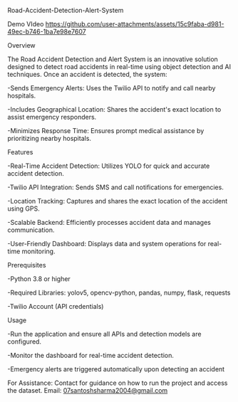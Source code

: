 Road-Accident-Detection-Alert-System


Demo VIdeo
https://github.com/user-attachments/assets/15c9faba-d981-49ec-b746-1ba7e98e7607

Overview

The Road Accident Detection and Alert System is an innovative solution designed to detect road accidents in real-time using object detection and AI techniques. Once an accident is detected, the system:

-Sends Emergency Alerts: Uses the Twilio API to notify and call nearby hospitals.

-Includes Geographical Location: Shares the accident's exact location to assist emergency responders.

-Minimizes Response Time: Ensures prompt medical assistance by prioritizing nearby hospitals.

Features

-Real-Time Accident Detection: Utilizes YOLO for quick and accurate accident detection.

-Twilio API Integration: Sends SMS and call notifications for emergencies.

-Location Tracking: Captures and shares the exact location of the accident using GPS.

-Scalable Backend: Efficiently processes accident data and manages communication.

-User-Friendly Dashboard: Displays data and system operations for real-time monitoring.


Prerequisites

-Python 3.8 or higher

-Required Libraries: yolov5, opencv-python, pandas, numpy, flask, requests

-Twilio Account (API credentials)


Usage

-Run the application and ensure all APIs and detection models are configured.

-Monitor the dashboard for real-time accident detection.

-Emergency alerts are triggered automatically upon detecting an accident
 

For Assistance: Contact for guidance on how to run the project and access the dataset.
Email: 07santoshsharma2004@gmail.com
